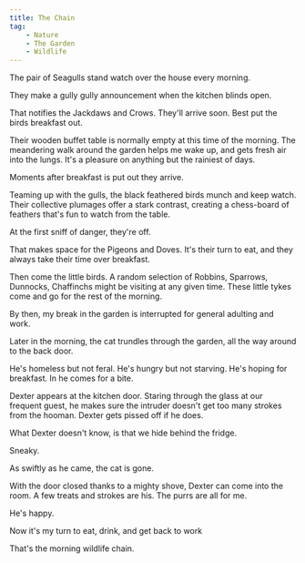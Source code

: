 ```yaml
---
title: The Chain
tag:
    - Nature
    - The Garden
    - Wildlife
---
```


The pair of Seagulls stand watch over the house every morning.

They make a gully gully announcement when the kitchen blinds open.

That notifies the Jackdaws and Crows. They'll arrive soon. Best put the birds breakfast out. 

Their wooden buffet table is normally empty at this time of the morning. The meandering walk around the garden helps me wake up, and gets fresh air into the lungs. It's a pleasure on anything but the rainiest of days.

Moments after breakfast is put out they arrive. 

Teaming up with the gulls, the black feathered birds munch and keep watch. Their collective plumages offer a stark contrast, creating a chess-board of feathers that's fun to watch from the table.

At the first sniff of danger, they're off.

That makes space for the Pigeons and Doves. It's their turn to eat, and they always take their time over breakfast.

Then come the little birds. A random selection of Robbins, Sparrows, Dunnocks, Chaffinchs might be visiting at any given time. These little tykes come and go for the rest of the morning.

By then, my break in the garden is interrupted for general adulting and work.

Later in the morning, the cat trundles through the garden, all the way around to the back door. 

He's homeless but not feral. He's hungry but not starving. He's hoping for breakfast. In he comes for a bite.

Dexter appears at the kitchen door. Staring through the glass at our frequent guest, he makes sure the intruder doesn't get too many strokes from the hooman. Dexter gets pissed off if he does.

What Dexter doesn't know, is that we hide behind the fridge.

Sneaky.

As swiftly as he came, the cat is gone. 

With the door closed thanks to a mighty shove, Dexter can come into the room. A few treats and strokes are his. The purrs are all for me. 

He's happy.

Now it's my turn to eat, drink, and get back to work 

That's the morning wildlife chain.
